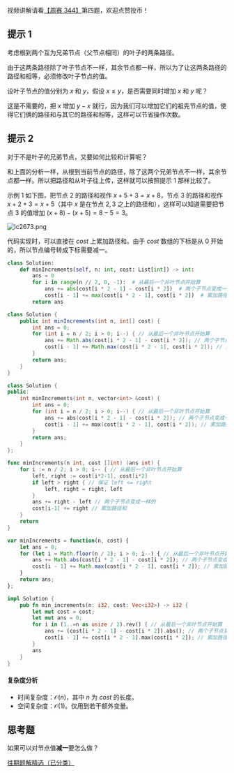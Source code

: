 视频讲解请看[【周赛 344】](https://www.bilibili.com/video/BV1YL41187Rx/)第四题，欢迎点赞投币！

## 提示 1

考虑根到两个互为兄弟节点（父节点相同）的叶子的两条路径。

由于这两条路径除了叶子节点不一样，其余节点都一样，所以为了让这两条路径的路径和相等，必须修改叶子节点的值。

设叶子节点的值分别为 $x$ 和 $y$，假设 $x\le y$，是否需要同时增加 $x$ 和 $y$ 呢？

这是不需要的，把 $x$ 增加 $y-x$ 就行，因为我们可以增加它们的祖先节点的值，使得它们俩的路径和与其它的路径和相等，这样可以节省操作次数。

## 提示 2

对于不是叶子的兄弟节点，又要如何比较和计算呢？

和上面的分析一样，从根到当前节点的路径，除了这两个兄弟节点不一样，其余节点都一样。所以把路径和从叶子往上传，这样就可以按照提示 1 那样比较了。

示例 1 如下图，把节点 $2$ 的路径和视作 $x+5+3=x+8$，节点 $3$ 的路径和视作 $x+2+3=x+5$（其中 $x$ 是在节点 $2,3$ 之上的路径和），这样可以知道需要把节点 $3$ 的值增加 $(x+8)-(x+5)=8-5=3$。

![lc2673.png](https://pic.leetcode.cn/1709024171-NFqAWc-lc2673.png)

代码实现时，可以直接在 $\textit{cost}$ 上累加路径和。由于 $\textit{cost}$ 数组的下标是从 $0$ 开始的，所以节点编号转成下标需要减一。

```py [sol-Python3]
class Solution:
    def minIncrements(self, n: int, cost: List[int]) -> int:
        ans = 0
        for i in range(n // 2, 0, -1):  # 从最后一个非叶节点开始算
            ans += abs(cost[i * 2 - 1] - cost[i * 2])  # 两个子节点变成一样的
            cost[i - 1] += max(cost[i * 2 - 1], cost[i * 2])  # 累加路径和
        return ans
```

```java [sol-Java]
class Solution {
    public int minIncrements(int n, int[] cost) {
        int ans = 0;
        for (int i = n / 2; i > 0; i--) { // 从最后一个非叶节点开始算
            ans += Math.abs(cost[i * 2 - 1] - cost[i * 2]); // 两个子节点变成一样的
            cost[i - 1] += Math.max(cost[i * 2 - 1], cost[i * 2]); // 累加路径和
        }
        return ans;
    }
}
```

```cpp [sol-C++]
class Solution {
public:
    int minIncrements(int n, vector<int> &cost) {
        int ans = 0;
        for (int i = n / 2; i > 0; i--) { // 从最后一个非叶节点开始算
            ans += abs(cost[i * 2 - 1] - cost[i * 2]); // 两个子节点变成一样的
            cost[i - 1] += max(cost[i * 2 - 1], cost[i * 2]); // 累加路径和
        }
        return ans;
    }
};
```

```go [sol-Go]
func minIncrements(n int, cost []int) (ans int) {
	for i := n / 2; i > 0; i-- { // 从最后一个非叶节点开始算
		left, right := cost[i*2-1], cost[i*2]
		if left > right { // 保证 left <= right
			left, right = right, left
		}
		ans += right - left // 两个子节点变成一样的
		cost[i-1] += right // 累加路径和
	}
	return
}
```

```js [sol-JavaScript]
var minIncrements = function(n, cost) {
    let ans = 0;
    for (let i = Math.floor(n / 2); i > 0; i--) { // 从最后一个非叶节点开始算
        ans += Math.abs(cost[i * 2 - 1] - cost[i * 2]); // 两个子节点变成一样的
        cost[i - 1] += Math.max(cost[i * 2 - 1], cost[i * 2]); // 累加路径和
    }
    return ans;
};
```

```rust [sol-Rust]
impl Solution {
    pub fn min_increments(n: i32, cost: Vec<i32>) -> i32 {
        let mut cost = cost;
        let mut ans = 0;
        for i in (1..=n as usize / 2).rev() { // 从最后一个非叶节点开始算
            ans += (cost[i * 2 - 1] - cost[i * 2]).abs(); // 两个子节点变成一样的
            cost[i - 1] += cost[i * 2 - 1].max(cost[i * 2]); // 累加路径和
        }
        ans
    }
}
```

#### 复杂度分析

- 时间复杂度：$\mathcal{O}(n)$，其中 $n$ 为 $\textit{cost}$ 的长度。
- 空间复杂度：$\mathcal{O}(1)$。仅用到若干额外变量。

## 思考题

如果可以对节点值**减一**要怎么做？

[往期题解精选（已分类）](https://github.com/EndlessCheng/codeforces-go/blob/master/leetcode/SOLUTIONS.md)
